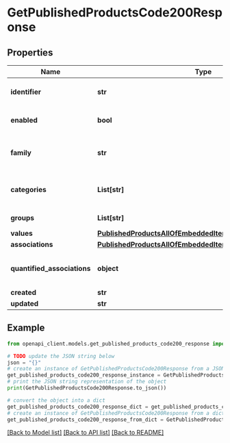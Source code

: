 # GetPublishedProductsCode200Response


## Properties

Name | Type | Description | Notes
------------ | ------------- | ------------- | -------------
**identifier** | **str** | Published product identifier, i.e. the value of the only &#x60;pim_catalog_identifier&#x60; attribute | 
**enabled** | **bool** | Whether the published product is enable | [optional] [default to True]
**family** | **str** | &lt;a href&#x3D;&#39;api-reference.html#Family&#39;&gt;Family&lt;/a&gt; code from which the published product inherits its attributes and attributes requirements | [optional] [default to 'null']
**categories** | **List[str]** | Codes of the &lt;a href&#x3D;&#39;api-reference.html#Category&#39;&gt;categories&lt;/a&gt; in which the published product is classified | [optional] 
**groups** | **List[str]** | Codes of the groups to which the published product belong | [optional] 
**values** | [**PublishedProductsAllOfEmbeddedItemsInnerAllOfValues**](PublishedProductsAllOfEmbeddedItemsInnerAllOfValues.md) |  | [optional] 
**associations** | [**PublishedProductsAllOfEmbeddedItemsInnerAllOfAssociations**](PublishedProductsAllOfEmbeddedItemsInnerAllOfAssociations.md) |  | [optional] 
**quantified_associations** | **object** | Warning: associations with quantities are not compatible with the published products. The response will always be empty. | [optional] 
**created** | **str** | Date of creation | [optional] 
**updated** | **str** | Date of the last update | [optional] 

## Example

```python
from openapi_client.models.get_published_products_code200_response import GetPublishedProductsCode200Response

# TODO update the JSON string below
json = "{}"
# create an instance of GetPublishedProductsCode200Response from a JSON string
get_published_products_code200_response_instance = GetPublishedProductsCode200Response.from_json(json)
# print the JSON string representation of the object
print(GetPublishedProductsCode200Response.to_json())

# convert the object into a dict
get_published_products_code200_response_dict = get_published_products_code200_response_instance.to_dict()
# create an instance of GetPublishedProductsCode200Response from a dict
get_published_products_code200_response_from_dict = GetPublishedProductsCode200Response.from_dict(get_published_products_code200_response_dict)
```
[[Back to Model list]](../README.md#documentation-for-models) [[Back to API list]](../README.md#documentation-for-api-endpoints) [[Back to README]](../README.md)


